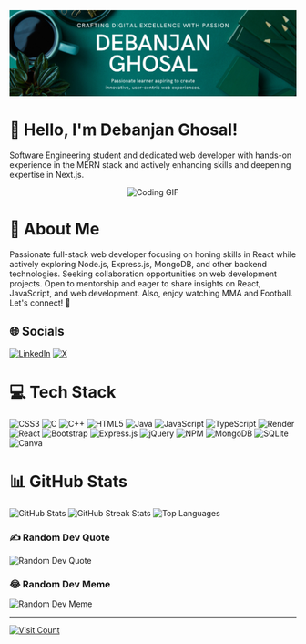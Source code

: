 <p align="center">
  <img src="https://github.com/debanjan-G/debanjan-G/blob/main/Cover%20image%20github.jpg?raw=true" alt="Cover Image">
</p>

# 👋 Hello, I'm Debanjan Ghosal!

Software Engineering student and dedicated web developer with hands-on experience in the MERN stack and actively enhancing skills and deepening expertise in Next.js.

<p align="center">
  <img src="https://i.pinimg.com/originals/e4/26/70/e426702edf874b181aced1e2fa5c6cde.gif" alt="Coding GIF">
</p>

# 💫 About Me
Passionate full-stack web developer focusing on honing skills in React while actively exploring Node.js, Express.js, MongoDB, and other backend technologies. Seeking collaboration opportunities on web development projects. Open to mentorship and eager to share insights on React, JavaScript, and web development. Also, enjoy watching MMA and Football. Let's connect! 🚀

## 🌐 Socials
[![LinkedIn](https://img.shields.io/badge/LinkedIn-%230077B5.svg?logo=linkedin&logoColor=white)](https://www.linkedin.com/in/debanjan-ghosal-89a04b253/) [![X](https://img.shields.io/badge/X-black.svg?logo=X&logoColor=white)](https://x.com/@DevDebanjan)

# 💻 Tech Stack
![CSS3](https://img.shields.io/badge/css3-%231572B6.svg?style=for-the-badge&logo=css3&logoColor=white) ![C](https://img.shields.io/badge/c-%2300599C.svg?style=for-the-badge&logo=c&logoColor=white) ![C++](https://img.shields.io/badge/c++-%2300599C.svg?style=for-the-badge&logo=c%2B%2B&logoColor=white) ![HTML5](https://img.shields.io/badge/html5-%23E34F26.svg?style=for-the-badge&logo=html5&logoColor=white) ![Java](https://img.shields.io/badge/java-%23ED8B00.svg?style=for-the-badge&logo=openjdk&logoColor=white) ![JavaScript](https://img.shields.io/badge/javascript-%23323330.svg?style=for-the-badge&logo=javascript&logoColor=%23F7DF1E) ![TypeScript](https://img.shields.io/badge/typescript-%23007ACC.svg?style=for-the-badge&logo=typescript&logoColor=white) ![Render](https://img.shields.io/badge/Render-%46E3B7.svg?style=for-the-badge&logo=render&logoColor=white) ![React](https://img.shields.io/badge/react-%2320232a.svg?style=for-the-badge&logo=react&logoColor=%2361DAFB) ![Bootstrap](https://img.shields.io/badge/bootstrap-%238511FA.svg?style=for-the-badge&logo=bootstrap&logoColor=white) ![Express.js](https://img.shields.io/badge/express.js-%23404d59.svg?style=for-the-badge&logo=express&logoColor=%2361DAFB) ![jQuery](https://img.shields.io/badge/jquery-%230769AD.svg?style=for-the-badge&logo=jquery&logoColor=white) ![NPM](https://img.shields.io/badge/NPM-%23CB3837.svg?style=for-the-badge&logo=npm&logoColor=white) ![MongoDB](https://img.shields.io/badge/MongoDB-%234ea94b.svg?style=for-the-badge&logo=mongodb&logoColor=white) ![SQLite](https://img.shields.io/badge/sqlite-%2307405e.svg?style=for-the-badge&logo=sqlite&logoColor=white) ![Canva](https://img.shields.io/badge/Canva-%2300C4CC.svg?style=for-the-badge&logo=Canva&logoColor=white)

# 📊 GitHub Stats
![GitHub Stats](https://github-readme-stats.vercel.app/api?username=debanjan-G&theme=dark&hide_border=false&include_all_commits=false&count_private=false) ![GitHub Streak Stats](https://github-readme-streak-stats.herokuapp.com/?user=debanjan-G&theme=dark&hide_border=false) ![Top Languages](https://github-readme-stats.vercel.app/api/top-langs/?username=debanjan-G&theme=dark&hide_border=false&include_all_commits=false&count_private=false&layout=compact)

### ✍️ Random Dev Quote
![Random Dev Quote](https://quotes-github-readme.vercel.app/api?type=vertical&theme=radical)

### 😂 Random Dev Meme
![Random Dev Meme](https://randommeme-five.vercel.app/)

---
[![Visit Count](https://visitcount.itsvg.in/api?id=debanjan-G&icon=0&color=5)](https://visitcount.itsvg.in)

<!-- Proudly created with GPRM ( https://gprm.itsvg.in ) -->
